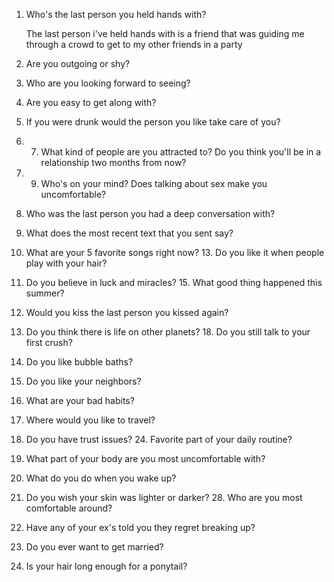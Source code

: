 1. Who's the last person you held hands with?
   
   The last person i've held hands with is a friend that was guiding me through a crowd to get to my other friends in a party
   
2. Are you outgoing or shy?
3. Who are you looking forward to seeing?
4. Are you easy to get along with?
5. If you were drunk would the person you like take care of you?
6. 7. What kind of people are you attracted to? Do you think you'll be in a relationship two months from now?
8. 9. Who's on your mind? Does talking about sex make you uncomfortable?
10. Who was the last person you had a deep conversation with?
11. What does the most recent text that you sent say?
12. What are your 5 favorite songs right now? 13. Do you like it when people play with your hair?
14. Do you believe in luck and miracles? 15. What good thing happened this summer?
16. Would you kiss the last person you kissed again?
17. Do you think there is life on other planets? 18. Do you still talk to your first crush?
19. Do you like bubble baths?
20. Do you like your neighbors?
21. What are your bad habits?
22. Where would you like to travel?
23. Do you have trust issues? 24. Favorite part of your daily routine?
25. What part of your body are you most uncomfortable with?
26. What do you do when you wake up?
27. Do you wish your skin was lighter or darker? 28. Who are you most comfortable around?
29. Have any of your ex's told you they regret breaking up?
30. Do you ever want to get married?
31. Is your hair long enough for a ponytail?